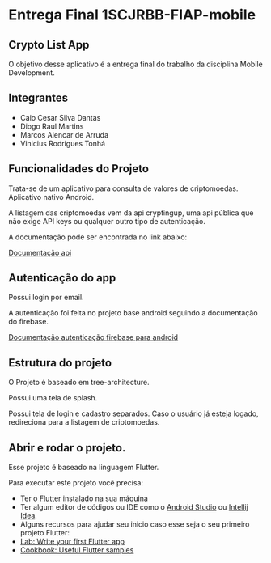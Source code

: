 # Entrega Final 1SCJRBB-FIAP-mobile

## Crypto List App

O objetivo desse aplicativo é a entrega final do trabalho da disciplina Mobile Development.

## Integrantes

- Caio Cesar Silva Dantas
- Diogo Raul Martins
- Marcos Alencar de Arruda
- Vinicius Rodrigues Tonhá

## Funcionalidades do Projeto

Trata-se de um aplicativo para consulta de valores de criptomoedas. Aplicativo nativo Android.

A listagem das criptomoedas vem da api cryptingup, uma api pública que não exige API keys ou qualquer outro tipo de autenticação. 

A documentação pode ser encontrada no link abaixo:

[Documentação api](https://www.cryptingup.com/apidoc/#introduction)

## Autenticação do app

Possui login por email.

A autenticação foi feita no projeto base android seguindo a documentação do firebase.

[Documentação autenticação firebase para android](https://firebase.google.com/docs/auth/android/password-auth)

## Estrutura do projeto

O Projeto é baseado em tree-architecture. 

Possui uma tela de splash.

Possui tela de login e cadastro separados. Caso o usuário já esteja logado, redireciona para a listagem de criptomoedas.

## Abrir e rodar o projeto.

Esse projeto é baseado na linguagem Flutter.

Para executar este projeto você precisa:

- Ter o [Flutter](https://flutter.dev/docs/get-started/install) instalado na sua máquina
- Ter algum editor de códigos ou IDE como o [Android Studio](https://developer.android.com/studio) ou [Intellij Idea](https://www.jetbrains.com/pt-br/idea/download/).
- Alguns recursos para ajudar seu inicio caso esse seja o seu primeiro projeto Flutter:
- [Lab: Write your first Flutter app](https://flutter.dev/docs/get-started/codelab)
- [Cookbook: Useful Flutter samples](https://flutter.dev/docs/cookbook)
